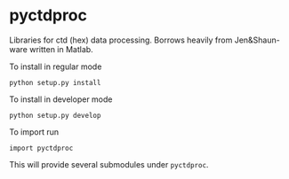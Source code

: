 pyctdproc
=========

Libraries for ctd (hex) data processing. Borrows heavily from Jen&Shaun-ware written in Matlab.

To install in regular mode
```
python setup.py install
```

To install in developer mode
```
python setup.py develop
```

To import run
```
import pyctdproc
```
This will provide several submodules under `pyctdproc`.